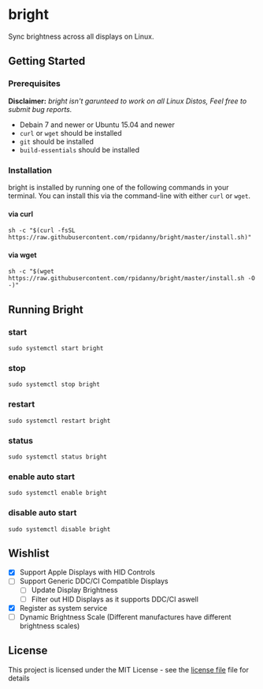 # bright

Sync brightness across all displays on Linux.

## Getting Started

### Prerequisites

__Disclaimer:__ _bright isn't garunteed to work on all Linux Distos, Feel free to submit bug reports._

* Debain 7 and newer or Ubuntu 15.04 and newer
* `curl` or `wget` should be installed
* `git` should be installed
* `build-essentials` should be installed

### Installation

bright is installed by running one of the following commands in your terminal. You can install this via the command-line with either `curl` or `wget`.

#### via curl

```shell
sh -c "$(curl -fsSL https://raw.githubusercontent.com/rpidanny/bright/master/install.sh)"
```

#### via wget

```shell
sh -c "$(wget https://raw.githubusercontent.com/rpidanny/bright/master/install.sh -O -)"
```

## Running Bright

### start

```shell
sudo systemctl start bright
```

### stop
```shell
sudo systemctl stop bright
```

### restart
```shell
sudo systemctl restart bright
```

### status
```shell
sudo systemctl status bright
```

### enable auto start
```shell
sudo systemctl enable bright
```

### disable auto start
```shell
sudo systemctl disable bright
```

## Wishlist

* [x] Support Apple Displays with HID Controls
* [ ] Support Generic DDC/CI Compatible Displays
  * [ ] Update Display Brightness
  * [ ] Filter out HID Displays as it supports DDC/CI aswell
* [x] Register as system service
* [ ] Dynamic Brightness Scale (Different manufactures have different brightness scales)

## License

This project is licensed under the MIT License - see the [license file](LICENSE) file for details